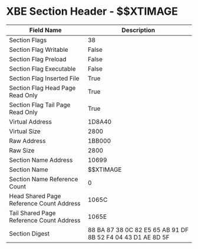 # XBE Section Header - $$XTIMAGE

| Field Name | Description |
|---|---|
| Section Flags | 38 |
| Section Flag Writable | False |
| Section Flag Preload | False |
| Section Flag Executable | False |
| Section Flag Inserted File | True |
| Section Flag Head Page Read Only | True |
| Section Flag Tail Page Read Only | True |
| Virtual Address | 1D8A40 |
| Virtual Size | 2800 |
| Raw Address | 1BB000 |
| Raw Size | 2800 |
| Section Name Address | 10699 |
| Section Name | $$XTIMAGE |
| Section Name Reference Count | 0 |
| Head Shared Page Reference Count Address | 1065C |
| Tail Shared Page Reference Count Address | 1065E |
| Section Digest | 88 BA 87 38 0C 82 E5 65 AB 91 DF 8B 52 F4 04 43 D1 AE 8D 5F |
